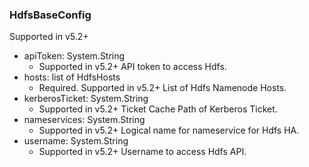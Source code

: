 ### HdfsBaseConfig
Supported in v5.2+

- apiToken: System.String
  - Supported in v5.2+
  API token to access Hdfs.
- hosts: list of HdfsHosts
  - Required. Supported in v5.2+
  List of Hdfs Namenode Hosts.
- kerberosTicket: System.String
  - Supported in v5.2+
  Ticket Cache Path of Kerberos Ticket.
- nameservices: System.String
  - Supported in v5.2+
  Logical name for nameservice for Hdfs HA.
- username: System.String
  - Supported in v5.2+
  Username to access Hdfs API.
